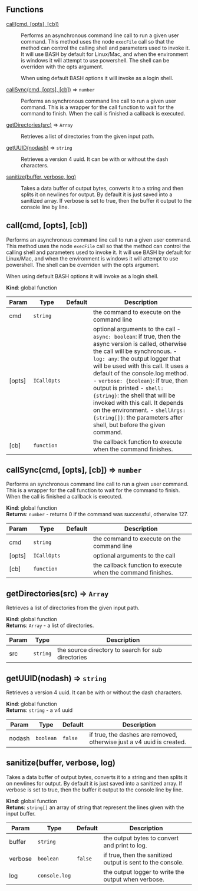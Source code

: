## Functions

<dl>
<dt><a href="#call">call(cmd, [opts], [cb])</a></dt>
<dd><p>Performs an asynchronous command line call to run a given user command.
This method uses the node <code>execFile</code> call so that the method can control
the calling shell and parameters used to invoke it.  It will use BASH by
default for Linux/Mac, and when the environment is windows it will attempt
to use powershell.  The shell can be overriden with the opts argument.</p>
<p>When using default BASH options it will invoke as a login shell.</p>
</dd>
<dt><a href="#callSync">callSync(cmd, [opts], [cb])</a> ⇒ <code>number</code></dt>
<dd><p>Performs an synchronous command line call to run a given user command.
This is a wrapper for the call function to wait for the command to
finish.  When the call is finished a callback is executed.</p>
</dd>
<dt><a href="#getDirectories">getDirectories(src)</a> ⇒ <code>Array</code></dt>
<dd><p>Retrieves a list of directories from the given input path.</p>
</dd>
<dt><a href="#getUUID">getUUID(nodash)</a> ⇒ <code>string</code></dt>
<dd><p>Retrieves a version 4 uuid.  It can be with or without the dash characters.</p>
</dd>
<dt><a href="#sanitize">sanitize(buffer, verbose, log)</a></dt>
<dd><p>Takes a data buffer of output bytes, converts it to a string and then splits
it on newlines for output.  By default it is just saved into a sanitized
array.  If verbose is set to true, then the buffer it output to the console
line by line.</p>
</dd>
</dl>

<a name="call"></a>

## call(cmd, [opts], [cb])
Performs an asynchronous command line call to run a given user command.
This method uses the node `execFile` call so that the method can control
the calling shell and parameters used to invoke it.  It will use BASH by
default for Linux/Mac, and when the environment is windows it will attempt
to use powershell.  The shell can be overriden with the opts argument.

When using default BASH options it will invoke as a login shell.

**Kind**: global function  

| Param | Type | Default | Description |
| --- | --- | --- | --- |
| cmd | <code>string</code> |  | the command to execute on the command line |
| [opts] | <code>ICallOpts</code> | <code></code> | optional arguments to the call     - `async: boolean`: if true, then the async version is called, otherwise     the call will be synchronous.     - `log: any`: the output logger that will be used with this call.  It     uses a default of the console.log method.     - `verbose: {boolean}`: if true, then output is printed     - `shell: {string}`: the shell that will be invoked with this call.  It     depends on the environment.     - `shellArgs: {string[]}`: the parameters after shell, but before the     given command. |
| [cb] | <code>function</code> |  | the callback function to execute when the command finishes. |

<a name="callSync"></a>

## callSync(cmd, [opts], [cb]) ⇒ <code>number</code>
Performs an synchronous command line call to run a given user command.
This is a wrapper for the call function to wait for the command to
finish.  When the call is finished a callback is executed.

**Kind**: global function  
**Returns**: <code>number</code> - returns 0 if the command was successful, otherwise 127.  

| Param | Type | Default | Description |
| --- | --- | --- | --- |
| cmd | <code>string</code> |  | the command to execute on the command line |
| [opts] | <code>ICallOpts</code> | <code></code> | optional arguments to the call |
| [cb] | <code>function</code> |  | the callback function to execute when the command finishes. |

<a name="getDirectories"></a>

## getDirectories(src) ⇒ <code>Array</code>
Retrieves a list of directories from the given input path.

**Kind**: global function  
**Returns**: <code>Array</code> - a list of directories.  

| Param | Type | Description |
| --- | --- | --- |
| src | <code>string</code> | the source directory to search for sub directories |

<a name="getUUID"></a>

## getUUID(nodash) ⇒ <code>string</code>
Retrieves a version 4 uuid.  It can be with or without the dash characters.

**Kind**: global function  
**Returns**: <code>string</code> - a v4 uuid  

| Param | Type | Default | Description |
| --- | --- | --- | --- |
| nodash | <code>boolean</code> | <code>false</code> | if true, the dashes are removed, otherwise just a v4 uuid is created. |

<a name="sanitize"></a>

## sanitize(buffer, verbose, log)
Takes a data buffer of output bytes, converts it to a string and then splits
it on newlines for output.  By default it is just saved into a sanitized
array.  If verbose is set to true, then the buffer it output to the console
line by line.

**Kind**: global function  
**Retuns**: <code>string[]</code> an array of string that represent the lines given with
the input buffer.  

| Param | Type | Default | Description |
| --- | --- | --- | --- |
| buffer | <code>string</code> |  | the output bytes to convert and print to log. |
| verbose | <code>boolean</code> | <code>false</code> | if true, then the sanitized output is sent to the console. |
| log | <code>console.log</code> |  | the output logger to write the output when verbose. |


